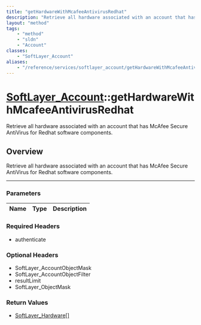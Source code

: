 ```yaml
---
title: "getHardwareWithMcafeeAntivirusRedhat"
description: "Retrieve all hardware associated with an account that has McAfee Secure AntiVirus for Redhat software components."
layout: "method"
tags:
    - "method"
    - "sldn"
    - "Account"
classes:
    - "SoftLayer_Account"
aliases:
    - "/reference/services/softlayer_account/getHardwareWithMcafeeAntivirusRedhat"
---
```

# [SoftLayer_Account](/reference/services/SoftLayer_Account)::getHardwareWithMcafeeAntivirusRedhat

Retrieve all hardware associated with an account that has McAfee Secure AntiVirus for Redhat software components.


## Overview 
Retrieve all hardware associated with an account that has McAfee Secure AntiVirus for Redhat software components.

-----

### Parameters 
|Name | Type | Description |
| --- | --- | --- |


### Required Headers
* authenticate


### Optional Headers
* SoftLayer_AccountObjectMask
* SoftLayer_AccountObjectFilter
* resultLimit
* SoftLayer_ObjectMask

### Return Values
* <a href='/reference/datatypes/SoftLayer_Hardware'>SoftLayer_Hardware[] </a>




